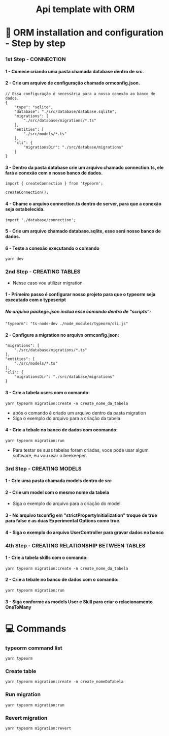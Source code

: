
<h1 align="center">
    Api template with ORM
</h1>

# 🤹‍ ORM installation and configuration - Step by step
### 1st Step - CONNECTION

#### 1 - Comece criando uma pasta chamada database dentro de src.

#### 2 - Crie um arquivo de configuração chamado ormconfig.json.
    // Essa configuração é necessária para a nossa conexão ao banco de dados.
    {
        "type": "sqlite",
        "database": "./src/database/database.sqlite",
        "migrations": [
            "./src/database/migrations/*.ts"
        ],
        "entities": [
            "./src/models/*.ts"
        ],
        "cli": {
            "migrationsDir": "./src/database/migrations"
        }
    }
    
#### 3 - Dentro da pasta database crie um arquivo chamado connection.ts, ele fará a conexão com o nosso banco de dados.
    import { createConnection } from 'typeorm';

    createConnection();

#### 4 - Chame o arquivo connection.ts dentro de server, para que a conexão seja estabelecida.
    import './database/connection';

#### 5 - Crie um arquivo chamado database.sqlite, esse será nosso banco de dados.

#### 6 - Teste a conexão executando o comando 
    yarn dev

### 2nd Step - CREATING TABLES
- Nesse caso vou utilizar migration

#### 1 - Primeiro passo é configurar nosso projeto para que o typeorm seja executado com o typescript
##### No arquivo packege.json inclua esse comando dentro de "scripts":
    "typeorm": "ts-node-dev ./node_modules/typeorm/cli.js"

#### 2 - Configure a migration no arquivo ormconfig.json:
    "migrations": [
        "./src/database/migrations/*.ts"
    ],
    "entities": [
        "./src/models/*.ts"
    ],
    "cli": {
        "migrationsDir": "./src/database/migrations"
    }

#### 3 - Crie a tabela users com o comando: 
    yarn typeorm migration:create -n create_nome_da_tabela
    
- após o comando é criado um arquivo dentro da pasta migration
- Siga o exemplo do arquivo para a criação da tabela

#### 4 - Crie a tebale no banco de dados com ocomando: 
    yarn typeorm migration:run
    
- Para testar se suas tabelas foram criadas, voce pode usar algum software, eu vou usar o beekeeper.

### 3rd Step - CREATING MODELS

#### 1 - Crie uma pasta chamada models dentro de src

#### 2 - Crie um model com o mesmo nome da tabela
- Siga o exemplo do arquivo para a criação do model.

#### 3 - No arquivo tsconfig em "strictPropertyInitialization" troque de true para false e as duas Experimental Options como true.

#### 4 - Siga o exemplo do arquivo UserController para gravar dados no banco

### 4th Step - CREATING RELATIONSHIP BETWEEN TABLES
#### 1 - Crie a tabela skills com o comando: 
    yarn typeorm migration:create -n create_nome_da_tabela

#### 2 - Crie a tebale no banco de dados com o comando: 
    yarn typeorm migration:run

#### 3 - Siga conforme as models User e Skill para criar o relacionamento OneToMany



# 💻 Commands
### typeorm command list
    yarn typeorm
    
### Create table 
    yarn typeorm migration:create -n create_nomeDaTabela
 
### Run migration
    yarn typeorm migration:run

### Revert migration
    yarn typeorm migration:revert
